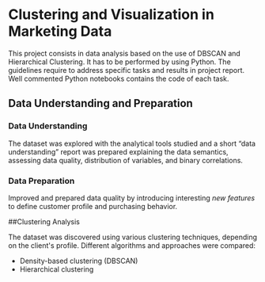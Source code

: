 # Clustering and Visualization in Marketing Data

This project consists in data analysis based on the use of DBSCAN and Hierarchical Clustering. It has to be performed by using Python. 
The guidelines require to address specific tasks and results in project report. Well commented Python notebooks contains the code of each task.

## Data Understanding and Preparation

### Data Understanding

The dataset was explored with the analytical tools studied and a short “data understanding” report was prepared explaining the data semantics, assessing data quality, distribution of variables, and binary correlations.

### Data Preparation

Improved and prepared data quality by introducing interesting _new features_ to define customer profile and purchasing behavior.

##Clustering Analysis

The dataset was discovered using various clustering techniques, depending on the client's profile. Different algorithms and approaches were compared:

- Density-based clustering (DBSCAN)
- Hierarchical clustering
